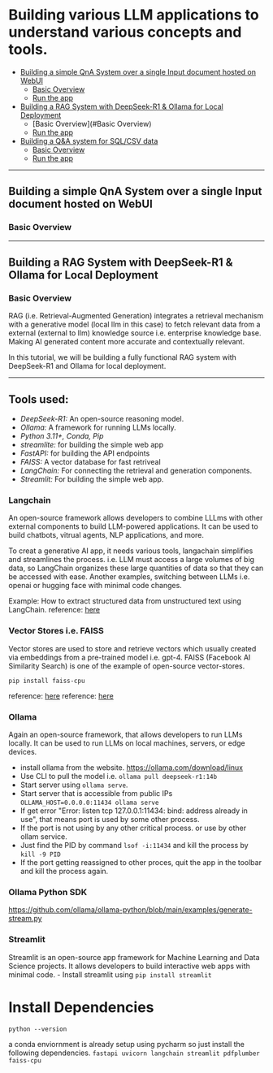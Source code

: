 # Building various LLM applications to understand various concepts and tools.
 - [Building a simple QnA System over a single Input document hosted on WebUI](#building-a-simple-qna-system-over-a-single-input-document-hosted-on-webui)
   - [Basic Overview](#basic-overview)
   - [Run the app](#run-the-app)
 - [Building a RAG System with DeepSeek-R1 & Ollama for Local Deployment](#building-a-rag-system-with-deepseek-r1--ollama-for-local-deployment)
   - [Basic Overview](#Basic Overview)
   - [Run the app](#run-the-app)
 - [Building a Q&A system for SQL/CSV data](#building-a-qa-system-for-sqlcsv-data)
   - [Basic Overview](#basic-overview)
   - [Run the app](#run-the-app)


---
## Building a simple QnA System over a single Input document hosted on WebUI

### Basic Overview




---
## Building a RAG System with DeepSeek-R1 & Ollama for Local Deployment

### Basic Overview
RAG (i.e. Retrieval-Augmented Generation) integrates a retrieval mechanism with a generative model (local llm in this case) to fetch relevant data from a external (external to llm) knowledge source i.e. enterprise knowledge base. 
Making AI generated content more accurate and contextually relevant.

In this tutorial, we will be building a fully functional RAG system with DeepSeek-R1 and Ollama for local deployment.

---
## Tools used:
 - *DeepSeek-R1:* An open-source reasoning model.
 - *Ollama:* A framework for running LLMs locally.
 - *Python 3.11+, Conda, Pip*
 - *streamlite:* for building the simple web app
 - *FastAPI:* for building the API endpoints
 - *FAISS:* A vector database for fast retriveal 
 - *LangChain:* For connecting the retrieval and generation components.
 - *Streamlit:* For building the simple web app.

### Langchain
An open-source framework allows developers to combine LLLms with other external components to build LLM-powered applications. 
It can be used to build chatbots, vitrual agents, NLP applications, and more.

To creat a generative AI app, it needs various tools, langachain simplifies and streamlines the process. i.e. LLM must access
a large volumes of big data, so LangChain organizes these large quantities of data so that they can be accessed with ease.
Another examples, switching between LLMs i.e. openai or hugging face with minimal code changes.

Example: How to extract structured data from unstructured text using LangChain.
reference: [here](https://python.langchain.com/docs/tutorials/extraction/)

### Vector Stores i.e. FAISS
Vector stores are used to store and retrieve vectors which usually created via embeddings from a pre-trained model i.e. gpt-4.
FAISS (Facebook AI Similarity Search) is one of the example of open-source vector-stores.

```pip install faiss-cpu```

reference: [here](https://python.langchain.com/v0.1/docs/modules/data_connection/vectorstores/)
reference: [here](https://python.langchain.com/docs/integrations/vectorstores/)

### Ollama
Again an open-source framework, that allows developers to run LLMs locally. It can be used to run LLMs on local machines, servers, or edge devices.
 - install ollama from the website. https://ollama.com/download/linux
 - Use CLI to pull the model i.e. ```ollama pull deepseek-r1:14b```
 - Start server using ```ollama serve```.
 - Start server that is accessible from public IPs `OLLAMA_HOST=0.0.0.0:11434 ollama serve`
 - If get error "Error: listen tcp 127.0.0.1:11434: bind: address already in use", that means port is used by some other process.
 - If the port is not using by any other critical process. or use by other ollam service.
 - Just find the PID by command ```lsof -i:11434``` and kill the process by ```kill -9 PID```
 - If the port getting reassigned to other proces, quit the app in the toolbar and kill the process again.

### Ollama Python SDK
https://github.com/ollama/ollama-python/blob/main/examples/generate-stream.py

### Streamlit
Streamlit is an open-source app framework for Machine Learning and Data Science projects. It allows developers to build interactive web apps with minimal code.
    - Install streamlit using ```pip install streamlit```
 # Install Dependencies
```python --version```

a conda enviornment is already setup using pycharm so just install the following dependencies.
```fastapi uvicorn langchain streamlit pdfplumber faiss-cpu```



